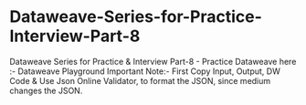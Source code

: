 # Dataweave-Series-for-Practice-Interview-Part-8
Dataweave Series for Practice &amp; Interview Part-8 - Practice Dataweave here :- Dataweave Playground  Important Note:- First Copy Input, Output, DW Code &amp; Use Json Online Validator, to format the JSON, since medium changes the JSON.
